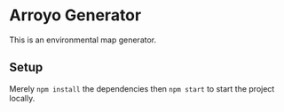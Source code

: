 # Arroyo Generator
This is an environmental map generator.

## Setup
Merely `npm install` the dependencies then `npm start` to start the project locally.
